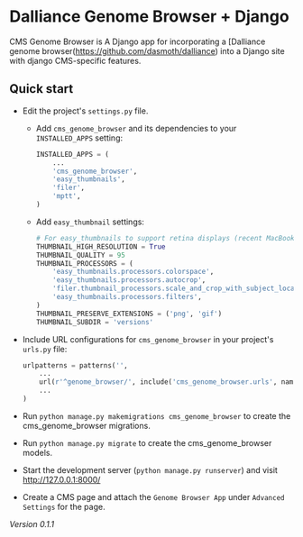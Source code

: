 # Dalliance Genome Browser + Django

CMS Genome Browser is A Django app for incorporating a [Dalliance genome browser(https://github.com/dasmoth/dalliance) into a Django site with django CMS-specific features.

## Quick start

- Edit the project's `settings.py` file.

    - Add `cms_genome_browser` and its dependencies to your `INSTALLED_APPS` setting:

        ```python
        INSTALLED_APPS = (
            ...
            'cms_genome_browser',
            'easy_thumbnails',
            'filer',
            'mptt',
        )
        ```

    - Add `easy_thumbnail` settings: 

        ```python
        # For easy_thumbnails to support retina displays (recent MacBooks, iOS)
        THUMBNAIL_HIGH_RESOLUTION = True
        THUMBNAIL_QUALITY = 95
        THUMBNAIL_PROCESSORS = (
            'easy_thumbnails.processors.colorspace',
            'easy_thumbnails.processors.autocrop',
            'filer.thumbnail_processors.scale_and_crop_with_subject_location',
            'easy_thumbnails.processors.filters',
        )
        THUMBNAIL_PRESERVE_EXTENSIONS = ('png', 'gif')
        THUMBNAIL_SUBDIR = 'versions'
        ```

- Include URL configurations for `cms_genome_browser` in your project's `urls.py` file:

    ```python
    urlpatterns = patterns('',
        ...
        url(r'^genome_browser/', include('cms_genome_browser.urls', namespace='cms_genome_browser')),
        ...
    )
    ```

- Run `python manage.py makemigrations cms_genome_browser` to create the cms_genome_browser migrations.

- Run `python manage.py migrate` to create the cms_genome_browser models.

- Start the development server (`python manage.py runserver`) and visit http://127.0.0.1:8000/

- Create a CMS page and attach the `Genome Browser App` under `Advanced Settings` for the page.

*Version 0.1.1*
